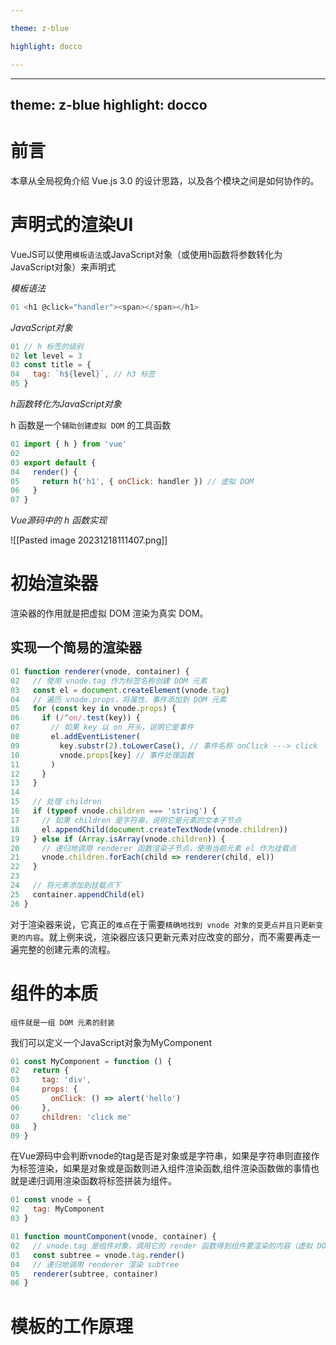 ```yaml
---

theme: z-blue

highlight: docco

---
```

---
theme: z-blue
highlight: docco
---

# 前言

本章从全局视角介绍 Vue.js 3.0 的设计思路，以及各个模块之间是如何协作的。

# 声明式的渲染UI

VueJS可以使用`模板语法`或JavaScript对象（或使用h函数将参数转化为JavaScript对象）来声明式

*模板语法*
~~~JavaScript
01 <h1 @click="handler"><span></span></h1>
~~~

*JavaScript对象*

~~~JavaScript
01 // h 标签的级别
02 let level = 3
03 const title = {
04   tag: `h${level}`, // h3 标签
05 }
~~~

*h函数转化为JavaScript对象*

h 函数是一个`辅助创建虚拟 DOM` 的工具函数

~~~JavaScript
01 import { h } from 'vue'
02
03 export default {
04   render() {
05     return h('h1', { onClick: handler }) // 虚拟 DOM
06   }
07 }
~~~

*Vue源码中的 h 函数实现*

![[Pasted image 20231218111407.png]]

# 初始渲染器

渲染器的作用就是把虚拟 DOM 渲染为真实 DOM。

## 实现一个简易的渲染器

~~~JavaScript
01 function renderer(vnode, container) {
02   // 使用 vnode.tag 作为标签名称创建 DOM 元素
03   const el = document.createElement(vnode.tag)
04   // 遍历 vnode.props，将属性、事件添加到 DOM 元素
05   for (const key in vnode.props) {
06     if (/^on/.test(key)) {
07       // 如果 key 以 on 开头，说明它是事件
08       el.addEventListener(
09         key.substr(2).toLowerCase(), // 事件名称 onClick ---> click
10         vnode.props[key] // 事件处理函数
11       )
12     }
13   }
14
15   // 处理 children
16   if (typeof vnode.children === 'string') {
17     // 如果 children 是字符串，说明它是元素的文本子节点
18     el.appendChild(document.createTextNode(vnode.children))
19   } else if (Array.isArray(vnode.children)) {
20     // 递归地调用 renderer 函数渲染子节点，使用当前元素 el 作为挂载点
21     vnode.children.forEach(child => renderer(child, el))
22   }
23
24   // 将元素添加到挂载点下
25   container.appendChild(el)
26 }
~~~

对于渲染器来说，它真正的`难点`在于需要`精确地找到 vnode 对象的变更点并且只更新变更的内容`。就上例来说，渲染器应该只更新元素对应改变的部分，而不需要再走一遍完整的创建元素的流程。

# 组件的本质
	组件就是一组 DOM 元素的封装

我们可以定义一个JavaScript对象为MyComponent

~~~JavaScript
01 const MyComponent = function () {
02   return {
03     tag: 'div',
04     props: {
05       onClick: () => alert('hello')
06     },
07     children: 'click me'
08   }
09 }
~~~

在Vue源码中会判断vnode的tag是否是对象或是字符串，如果是字符串则直接作为标签渲染，如果是对象或是函数则进入组件渲染函数,组件渲染函数做的事情也就是递归调用渲染函数将标签拼装为组件。

~~~JavaScript
01 const vnode = {
02   tag: MyComponent
03 }
~~~

~~~JavaScript
01 function mountComponent(vnode, container) {
02   // vnode.tag 是组件对象，调用它的 render 函数得到组件要渲染的内容（虚拟 DOM）
03   const subtree = vnode.tag.render()
04   // 递归地调用 renderer 渲染 subtree
05   renderer(subtree, container)
06 }
~~~

# 模板的工作原理
